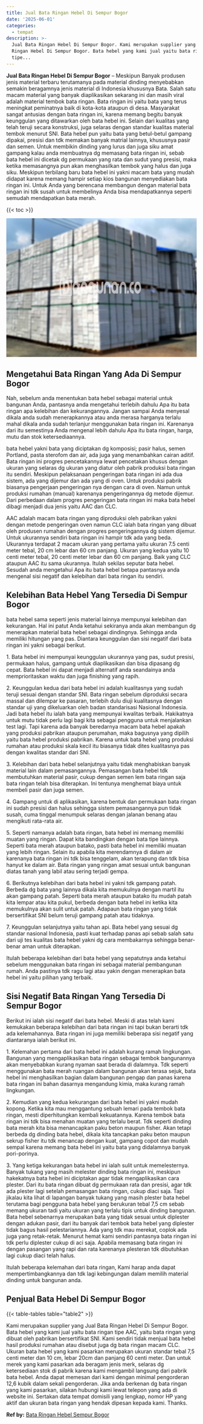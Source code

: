 ```yaml
---
title: Jual Bata Ringan Hebel Di Sempur Bogor
date: '2025-06-01'
categories:
  - tempat
description: >-
  Jual Bata Ringan Hebel Di Sempur Bogor. Kami merupakan supplier yang Jual Bata
  Ringan Hebel Di Sempur Bogor. Bata hebel yang kami jual yaitu bata ringan
  tipe...
---
```


**Jual Bata Ringan Hebel Di Sempur Bogor** – Meskipun Banyak produsen jenis material terbaru terutamanya pada material dinding menyebabkan semakin beragamnya jenis material di Indonesia khususnya Bata. Salah satu macam material yang banyak diaplikasikan sekarang ini dan masih viral adalah material tembok bata ringan. Bata ringan ini yaitu bata yang terus meningkat peminatnya baik di kota-kota ataupun di desa. Masyarakat sangat antusias dengan bata ringan ini, karena memang begitu banyak keunggulan yang ditawarkan oleh bata hebel ini. Selain dari kualitas yang telah teruji secara konstruksi, juga selaras dengan standar kualitas material tembok menurut SNI. Bata hebel pun yaitu bata yang betul-betul gampang dipakai, presisi dan tdk memakan banyak matrial lainnya, khususnya pasir dan semen. Untuk membikin dinding yang lurus dan juga siku amat gampang kalau anda membuatnya dg memasang bata ringan ini, sebab bata hebel ini dicetak dg permukaan yang rata dan sudut yang presisi, maka ketika memasangnya pun akan menghasilkan tembok yang halus dan juga siku. Meskipun terbilang baru bata hebel ini yakni macam bata yang mudah didapat karena memang hampir setiap kios bangunan menyediakan bata ringan ini. Untuk Anda yang berencana membangun dengan material bata ringan ini tdk susah untuk membelinya Anda bisa mendapatkannya seperti semudah mendapatkan bata merah.

{{< toc >}}

![Jual Bata Ringan Hebel Di Sempur Bogor](/images/jual-hebel-murah-44.png)

## Mengetahui Bata Ringan Yang Ada Di Sempur Bogor

Nah, sebelum anda menentukan bata hebel sebagai material untuk bangunan Anda, pantasnya anda mengetahui terlebih dahulu Apa itu bata ringan apa kelebihan dan kekurangannya. Jangan sampai Anda menyesal dikala anda sudah menerapkannya atau anda merasa harganya terlalu mahal dikala anda sudah terlanjur menggunakan bata ringan ini. Karenanya dari itu semestinya Anda mengenal lebih dahulu Apa itu bata ringan, harga, mutu dan stok ketersediaannya.

bata hebel yakni bata yang diciptakan dg komposisi; pasir halus, semen Portland, pasta sterofom dan air, ada juga yang menambahkan cairan aditif. Bata ringan ini progres pencetakannya lewat pencetakan khusus dengan ukuran yang selaras dg ukuran yang diatur oleh pabrik produksi bata ringan itu sendiri. Meskipun pelaksanaan pengeringan bata ringan ini ada dua sistem, ada yang dijemur dan ada yang di oven. Untuk produksi pabrik biasanya pengerjaan pengeringan nya dengan cara di oven. Namun untuk produksi rumahan (manual) karenanya pengeringannya dg metode dijemur. Dari perbedaan dalam progres pengeringan bata ringan ini maka bata hebel dibagi menjadi dua jenis yaitu AAC dan CLC.

AAC adalah macam bata ringan yang diproduksi oleh pabrikan yakni dengan metode pengeringan oven namun CLC ialah bata ringan yang dibuat oleh produsen rumahan dengan progres pengeringannya dg sistem dijemur. Untuk ukurannya sendiri bata ringan ini hampir tdk ada yang beda. Ukurannya terdapat 2 macam ukuran yang pertama yaitu ukuran 7.5 centi meter tebal, 20 cm lebar dan 60 cm panjang. Ukuran yang kedua yaitu 10 centi meter tebal, 20 centi meter lebar dan 60 cm panjang. Baik yang CLC ataupun AAC itu sama ukurannya. Itulah sekilas seputar bata hebel. Sesudah anda mengetahui Apa itu bata hebel betapa pantasnya anda mengenal sisi negatif dan kelebihan dari bata ringan itu sendiri.

## Kelebihan Bata Hebel Yang Tersedia Di Sempur Bogor

bata hebel sama seperti jenis material lainnya mempunyai kelebihan dan kekurangan. Hal ini patut Anda ketahui sekiranya anda akan membangun dg menerapkan material bata hebel sebagai dindingnya. Sehingga anda memiliki hitungan yang pas. Diantara keunggulan dan sisi negatif dari bata ringan ini yakni sebagai berikut.

1\. Bata hebel ini mempunyai keunggulan ukurannya yang pas, sudut presisi, permukaan halus, gampang untuk diaplikasikan dan bisa dipasang dg cepat. Bata hebel ini dapat menjadi alternatif anda seandainya anda memprioritaskan waktu dan juga finishing yang rapih.

2\. Keunggulan kedua dari bata hebel ini adalah kualitasnya yang sudah teruji sesuai dengan standar SNI. Bata ringan sebelum diproduksi secara massal dan dilempar ke pasaran, terlebih dulu diuji kualitasnya dengan standar uji yang dikeluarkan oleh badan standarisasi Nasional Indonesia. Jadi bata hebel itu ialah bata yang mempunyai kwalitas terbaik. Hakikatnya untuk mutu tidak perlu lagi bagi kita sebagai pengguna untuk menjalankan test lagi. Tapi karena ada banyak beredarnya macam bata hebel apakah yang produksi pabrikan ataupun perumahan, maka bagusnya yang dipilih yaitu bata hebel produksi pabrikan. Karena untuk bata hebel yang produksi rumahan atau produksi skala kecil itu biasanya tidak dites kualitasnya pas dengan kwalitas standar dari SNI.

3\. Kelebihan dari bata hebel selanjutnya yaitu tidak menghabiskan banyak material lain dalam pemasangannya. Pemasangan bata hebel tdk membutuhkan material pasir, cukup dengan semen lem bata ringan saja bata ringan telah bisa diterapkan. Ini tentunya menghemat biaya untuk membeli pasir dan juga semen.

4\. Gampang untuk di aplikasikan, karena bentuk dan permukaan bata ringan ini sudah presisi dan halus sehingga sistem pemasangannya pun tidak susah, cuma tinggal menumpuk selaras dengan jalanan benang atau mengikuti rata-rata air.

5\. Seperti namanya adalah bata ringan, bata hebel ini memang memiliki muatan yang ringan. Dapat kita bandingkan dengan bata tipe lainnya. Seperti bata merah ataupun batako, pasti bata hebel ini memiliki muatan yang lebih ringan. Selain itu apabila kita merendamnya di dalam air karenanya bata ringan ini tdk bisa tenggelam, akan terapung dan tdk bisa hanyut ke dalam air. Bata ringan yang ringan amat sesuai untuk bangunan diatas tanah yang labil atau sering terjadi gempa.

6\. Berikutnya kelebihan dari bata hebel ini yakni tdk gampang patah. Berbeda dg bata yang lainnya dikala kita memukulnya dengan martil itu akan gampang patah. Seperti bata merah ataupun batako itu mudah patah kita lempar atau kita pukul, berbeda dengan bata hebel ini ketika kita memukulnya akan sulit untuk patah. Adapaun bata ringan yang tidak bersertifikat SNI belum teruji gampang patah atau tidaknya.

7\. Keunggulan selanjutnya yaitu tahan api. Bata hebel yang sesuai dg standar nasional Indonesia, pasti kuat terhadap panas api sebab salah satu dari uji tes kualitas bata hebel yakni dg cara membakarnya sehingga benar-benar aman untuk diterapkan.

Itulah beberapa kelebihan dari bata hebel yang sepatutnya anda ketahui sebelum menggunakan bata ringan ini sebagai material pembangunan rumah. Anda pastinya tdk ragu lagi atau yakin dengan menerapkan bata hebel ini yaitu pilihan yang terbaik.

## Sisi Negatif Bata Ringan Yang Tersedia Di Sempur Bogor

Berikut ini ialah sisi negatif dari bata hebel. Meski di atas telah kami kemukakan beberapa kelebihan dari bata ringan ini tapi bukan berarti tdk ada kelemahannya. Bata ringan ini juga memiliki beberapa sisi negatif yang diantaranya ialah berikut ini.

1\. Kelemahan pertama dari bata hebel ini adalah kurang ramah lingkungan. Bangunan yang mengaplikasikan bata ringan sebagai tembok bangunannya akan menyebabkan kurang nyaman saat berada di dalamnya. Tdk seperti menggunakan bata merah ruangan dalam bangunan akan terasa sejuk, bata hebel ini menghasilkan bagian dalam bangunan pengap dan panas karena bata ringan ini bahan dasarnya mengandung kimia, maka kurang ramah lingkungan.

2\. Kemudian yang kedua kekurangan dari bata hebel ini yakni mudah kopong. Ketika kita mau menggantung sebuah lemari pada tembok bata ringan, mesti diperhitungkan kembali kekuatannya. Karena tembok bata ringan ini tdk bisa menahan muatan yang terlalu berat. Tdk seperti dinding bata merah kita bisa menancapkan paku beton maupun fisher. Akan tetapi berbeda dg dinding bata hebel, dikala kita tancapkan paku beton maupun sekrup fisher itu tdk menancap dengan kuat, gampang copot dan mudah sempal karena memang bata hebel ini yaitu bata yang didalamnya banyak pori-porinya.

3\. Yang ketiga kekurangan bata hebel ini ialah sulit untuk memelesternya. Banyak tukang yang masih melester dinding bata ringan ini, meskipun hakekatnya bata hebel ini diciptakan agar tidak mengaplikasikan cara plester. Dari itu bata ringan dibuat dg permukaan rata dan presisi, agar tdk ada plester lagi setelah pemasangan bata ringan, cukup diaci saja. Tapi jikalau kita lihat di lapangan banyak tukang yang masih plester bata hebel terutama bagi pengguna bata hebel yang berukuran tebal 7,5 cm sebab memang ukuran tadi yaitu ukuran yang terlalu tipis untuk dinding bangunan. Bata hebel sebenarnya merupakan bata yang tidak sesuai untuk diplester dengan adukan pasir, dari itu banyak dari tembok bata hebel yang diplester tidak bagus hasil pelestariannya. Ada yang tdk mau merekat, coplok ada juga yang retak-retak. Menurut hemat kami sendiri pantasnya bata ringan ini tdk perlu diplester cukup di aci saja. Apabila memasang bata ringan ini dengan pasangan yang rapi dan rata karenanya plesteran tdk dibutuhkan lagi cukup diaci telah halus.

Itulah beberapa kelemahan dari bata ringan, Kami harap anda dapat mempertimbangkannya dan tdk lagi kebingungan dalam memilih material dinding untuk bangunan anda.

## Penjual Bata Hebel Di Sempur Bogor

{{< table-tables table="table2" >}}

Kami merupakan supplier yang Jual Bata Ringan Hebel Di Sempur Bogor. Bata hebel yang kami jual yaitu bata ringan tipe AAC, yaitu bata ringan yang dibuat oleh pabrikan bersertifikat SNI. Kami sendiri tidak menjual bata hebel hasil produksi rumahan atau disebut juga dg bata ringan macam CLC. Ukuran bata hebel yang kami pasarkan merupakan ukuran standar tebal 7,5 centi meter dan 10 cm, lebar 20cm dan panjang 60 centi meter. Dan untuk merek yang kami pasarkan ada beragam jenis merk, selaras dg ketersediaan stok di pabrik karena kami mengambil langsung dari pabrik bata hebel. Anda dapat memesan dari kami dengan minimal pengorderan 12,6 kubik dalam sekali pengorderan. Jika anda berkenan dg bata ringan yang kami pasarkan, silakan hubungi kami lewat telepon yang ada di website ini. Sertakan data tempat domisili yang lengkap, nomor HP yang aktif dan ukuran bata ringan yang hendak dipesan kepada kami. Thanks.

**Ref by:** [Bata Ringan Hebel Sempur Bogor](https://id.wikipedia.org/wiki/Bata)
